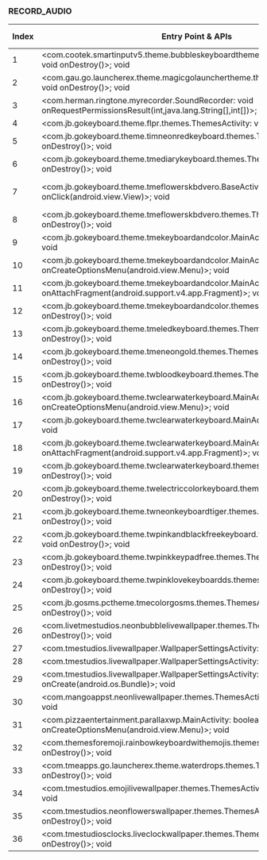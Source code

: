 ### RECORD_AUDIO
| Index | Entry Point & APIs | Screen shot | Resource id | Label |
| ------------- | ------------- | ------------- |-------------|-------------|
| 1 | <com.cootek.smartinputv5.theme.bubbleskeyboardtheme.themes.ThemesActivity: void onDestroy()>; void <init> | ![](D:\COSMOS\output\py\Play_win8\Personalization\com.cootek.smartinputv5.theme.bubbleskeyboardtheme\com.cootek.smartinputv5.theme.bubbleskeyboardtheme.themes.ThemesActivity.png) |  | |
| 2 | <com.gau.go.launcherex.theme.magicgolaunchertheme.themes.ThemesActivity: void onDestroy()>; void <init> | ![](D:\COSMOS\output\py\Play_win8\Personalization\com.gau.go.launcherex.theme.magicgolaunchertheme\com.gau.go.launcherex.theme.magicgolaunchertheme.themes.ThemesActivity.png) |  | |
| 3 | <com.herman.ringtone.myrecorder.SoundRecorder: void onRequestPermissionsResult(int,java.lang.String[],int[])>; void setAudioSource | ![](D:\COSMOS\output\py\Play_win8\Personalization\com.herman.ringtone\com.herman.ringtone.myrecorder.SoundRecorder.png) |  | |
| 4 | <com.jb.gokeyboard.theme.flpr.themes.ThemesActivity: void onDestroy()>; void <init> | ![](D:\COSMOS\output\py\Play_win8\Personalization\com.jb.gokeyboard.theme.flpr\com.jb.gokeyboard.theme.flpr.themes.ThemesActivity.png) |  | |
| 5 | <com.jb.gokeyboard.theme.timneonredkeyboard.themes.ThemesActivity: void onDestroy()>; void <init> | ![](D:\COSMOS\output\py\Play_win8\Personalization\com.jb.gokeyboard.theme.timneonredkeyboard\com.jb.gokeyboard.theme.timneonredkeyboard.themes.ThemesActivity.png) |  | |
| 6 | <com.jb.gokeyboard.theme.tmediarykeyboard.themes.ThemesActivity: void onDestroy()>; void <init> | ![](D:\COSMOS\output\py\Play_win8\Personalization\com.jb.gokeyboard.theme.tmediarykeyboard\com.jb.gokeyboard.theme.tmediarykeyboard.themes.ThemesActivity.png) |  | |
| 7 | <com.jb.gokeyboard.theme.tmeflowerskbdvero.BaseActivateActivity$1: void onClick(android.view.View)>; void <init> | ![](D:\COSMOS\output\py\Play_win8\Personalization\com.jb.gokeyboard.theme.tmeflowerskbdvero\com.jb.gokeyboard.theme.tmeflowerskbdvero.BaseActivateActivity.png) | {'2131755179': <sensitive_component.SensitiveComponent.SensitiveView object at 0x000001AB4A055668>} | |
| 8 | <com.jb.gokeyboard.theme.tmeflowerskbdvero.themes.ThemesActivity: void onDestroy()>; void <init> | ![](D:\COSMOS\output\py\Play_win8\Personalization\com.jb.gokeyboard.theme.tmeflowerskbdvero\com.jb.gokeyboard.theme.tmeflowerskbdvero.themes.ThemesActivity.png) |  | |
| 9 | <com.jb.gokeyboard.theme.tmekeyboardandcolor.MainActivity: void onPause()>; void <init> | ![](D:\COSMOS\output\py\Play_win8\Personalization\com.jb.gokeyboard.theme.tmekeyboardandcolor\com.jb.gokeyboard.theme.tmekeyboardandcolor.MainActivity.png) |  | |
| 10 | <com.jb.gokeyboard.theme.tmekeyboardandcolor.MainActivity: boolean onCreateOptionsMenu(android.view.Menu)>; void <init> | ![](D:\COSMOS\output\py\Play_win8\Personalization\com.jb.gokeyboard.theme.tmekeyboardandcolor\com.jb.gokeyboard.theme.tmekeyboardandcolor.MainActivity.png) |  | |
| 11 | <com.jb.gokeyboard.theme.tmekeyboardandcolor.MainActivity: void onAttachFragment(android.support.v4.app.Fragment)>; void <init> | ![](D:\COSMOS\output\py\Play_win8\Personalization\com.jb.gokeyboard.theme.tmekeyboardandcolor\com.jb.gokeyboard.theme.tmekeyboardandcolor.MainActivity.png) |  | |
| 12 | <com.jb.gokeyboard.theme.tmekeyboardandcolor.themes.ThemesActivity: void onDestroy()>; void <init> | ![](D:\COSMOS\output\py\Play_win8\Personalization\com.jb.gokeyboard.theme.tmekeyboardandcolor\com.jb.gokeyboard.theme.tmekeyboardandcolor.themes.ThemesActivity.png) |  | |
| 13 | <com.jb.gokeyboard.theme.tmeledkeyboard.themes.ThemesActivity: void onDestroy()>; void <init> | ![](D:\COSMOS\output\py\Play_win8\Personalization\com.jb.gokeyboard.theme.tmeledkeyboard\com.jb.gokeyboard.theme.tmeledkeyboard.themes.ThemesActivity.png) |  | |
| 14 | <com.jb.gokeyboard.theme.tmeneongold.themes.ThemesActivity: void onDestroy()>; void <init> | ![](D:\COSMOS\output\py\Play_win8\Personalization\com.jb.gokeyboard.theme.tmeneongold\com.jb.gokeyboard.theme.tmeneongold.themes.ThemesActivity.png) |  | |
| 15 | <com.jb.gokeyboard.theme.twbloodkeyboard.themes.ThemesActivity: void onDestroy()>; void <init> | ![](D:\COSMOS\output\py\Play_win8\Personalization\com.jb.gokeyboard.theme.twbloodkeyboard\com.jb.gokeyboard.theme.twbloodkeyboard.themes.ThemesActivity.png) |  | |
| 16 | <com.jb.gokeyboard.theme.twclearwaterkeyboard.MainActivity: boolean onCreateOptionsMenu(android.view.Menu)>; void <init> | ![](D:\COSMOS\output\py\Play_win8\Personalization\com.jb.gokeyboard.theme.twclearwaterkeyboard\com.jb.gokeyboard.theme.twclearwaterkeyboard.MainActivity.png) |  | |
| 17 | <com.jb.gokeyboard.theme.twclearwaterkeyboard.MainActivity: void onPause()>; void <init> | ![](D:\COSMOS\output\py\Play_win8\Personalization\com.jb.gokeyboard.theme.twclearwaterkeyboard\com.jb.gokeyboard.theme.twclearwaterkeyboard.MainActivity.png) |  | |
| 18 | <com.jb.gokeyboard.theme.twclearwaterkeyboard.MainActivity: void onAttachFragment(android.support.v4.app.Fragment)>; void <init> | ![](D:\COSMOS\output\py\Play_win8\Personalization\com.jb.gokeyboard.theme.twclearwaterkeyboard\com.jb.gokeyboard.theme.twclearwaterkeyboard.MainActivity.png) |  | |
| 19 | <com.jb.gokeyboard.theme.twclearwaterkeyboard.themes.ThemesActivity: void onDestroy()>; void <init> | ![](D:\COSMOS\output\py\Play_win8\Personalization\com.jb.gokeyboard.theme.twclearwaterkeyboard\com.jb.gokeyboard.theme.twclearwaterkeyboard.themes.ThemesActivity.png) |  | |
| 20 | <com.jb.gokeyboard.theme.twelectriccolorkeyboard.themes.ThemesActivity: void onDestroy()>; void <init> | ![](D:\COSMOS\output\py\Play_win8\Personalization\com.jb.gokeyboard.theme.twelectriccolorkeyboard\com.jb.gokeyboard.theme.twelectriccolorkeyboard.themes.ThemesActivity.png) |  | |
| 21 | <com.jb.gokeyboard.theme.twneonkeyboardtiger.themes.ThemesActivity: void onDestroy()>; void <init> | ![](D:\COSMOS\output\py\Play_win8\Personalization\com.jb.gokeyboard.theme.twneonkeyboardtiger\com.jb.gokeyboard.theme.twneonkeyboardtiger.themes.ThemesActivity.png) |  | |
| 22 | <com.jb.gokeyboard.theme.twpinkandblackfreekeyboard.themes.ThemesActivity: void onDestroy()>; void <init> | ![](D:\COSMOS\output\py\Play_win8\Personalization\com.jb.gokeyboard.theme.twpinkandblackfreekeyboard\com.jb.gokeyboard.theme.twpinkandblackfreekeyboard.themes.ThemesActivity.png) |  | |
| 23 | <com.jb.gokeyboard.theme.twpinkkeypadfree.themes.ThemesActivity: void onDestroy()>; void <init> | ![](D:\COSMOS\output\py\Play_win8\Personalization\com.jb.gokeyboard.theme.twpinkkeypadfree\com.jb.gokeyboard.theme.twpinkkeypadfree.themes.ThemesActivity.png) |  | |
| 24 | <com.jb.gokeyboard.theme.twpinklovekeyboardds.themes.ThemesActivity: void onDestroy()>; void <init> | ![](D:\COSMOS\output\py\Play_win8\Personalization\com.jb.gokeyboard.theme.twpinklovekeyboardds\com.jb.gokeyboard.theme.twpinklovekeyboardds.themes.ThemesActivity.png) |  | |
| 25 | <com.jb.gosms.pctheme.tmecolorgosms.themes.ThemesActivity: void onDestroy()>; void <init> | ![](D:\COSMOS\output\py\Play_win8\Personalization\com.jb.gosms.pctheme.tmecolorgosms\com.jb.gosms.pctheme.tmecolorgosms.themes.ThemesActivity.png) |  | |
| 26 | <com.livetmestudios.neonbubblelivewallpaper.themes.ThemesActivity: void onDestroy()>; void <init> | ![](D:\COSMOS\output\py\Play_win8\Personalization\com.livetmestudios.neonbubblelivewallpaper\com.livetmestudios.neonbubblelivewallpaper.themes.ThemesActivity.png) |  | |
| 27 | <com.tmestudios.livewallpaper.WallpaperSettingsActivity: void onDestroy()>; void <init> | ![](D:\COSMOS\output\py\Play_win8\Personalization\com.tmestudiosclocks.liveclockwallpaper\com.tmestudios.livewallpaper.WallpaperSettingsActivity.png) |  | |
| 28 | <com.tmestudios.livewallpaper.WallpaperSettingsActivity: void onPause()>; void <init> | ![](D:\COSMOS\output\py\Play_win8\Personalization\com.tmestudiosclocks.liveclockwallpaper\com.tmestudios.livewallpaper.WallpaperSettingsActivity.png) |  | |
| 29 | <com.tmestudios.livewallpaper.WallpaperSettingsActivity: void onCreate(android.os.Bundle)>; void <init> | ![](D:\COSMOS\output\py\Play_win8\Personalization\com.tmestudiosclocks.liveclockwallpaper\com.tmestudios.livewallpaper.WallpaperSettingsActivity.png) |  | |
| 30 | <com.mangoappst.neonlivewallpaper.themes.ThemesActivity: void onDestroy()>; void <init> | ![](D:\COSMOS\output\py\Play_win8\Personalization\com.mangoappst.neonlivewallpaper\com.mangoappst.neonlivewallpaper.themes.ThemesActivity.png) |  | |
| 31 | <com.pizzaentertainment.parallaxwp.MainActivity: boolean onCreateOptionsMenu(android.view.Menu)>; void <init> | ![](D:\COSMOS\output\py\Play_win8\Personalization\com.pizzaentertainment.lwp\com.pizzaentertainment.parallaxwp.MainActivity.png) |  | |
| 32 | <com.themesforemoji.rainbowkeyboardwithemojis.themes.ThemesActivity: void onDestroy()>; void <init> | ![](D:\COSMOS\output\py\Play_win8\Personalization\com.themesforemoji.rainbowkeyboardwithemojis\com.themesforemoji.rainbowkeyboardwithemojis.themes.ThemesActivity.png) |  | |
| 33 | <com.tmeapps.go.launcherex.theme.waterdrops.themes.ThemesActivity: void onDestroy()>; void <init> | ![](D:\COSMOS\output\py\Play_win8\Personalization\com.tmeapps.go.launcherex.theme.waterdrops\com.tmeapps.go.launcherex.theme.waterdrops.themes.ThemesActivity.png) |  | |
| 34 | <com.tmestudios.emojilivewallpaper.themes.ThemesActivity: void onDestroy()>; void <init> | ![](D:\COSMOS\output\py\Play_win8\Personalization\com.tmestudios.emojilivewallpaper\com.tmestudios.emojilivewallpaper.themes.ThemesActivity.png) |  | |
| 35 | <com.tmestudios.neonflowerswallpaper.themes.ThemesActivity: void onDestroy()>; void <init> | ![](D:\COSMOS\output\py\Play_win8\Personalization\com.tmestudios.neonflowerswallpaper\com.tmestudios.neonflowerswallpaper.themes.ThemesActivity.png) |  | |
| 36 | <com.tmestudiosclocks.liveclockwallpaper.themes.ThemesActivity: void onDestroy()>; void <init> | ![](D:\COSMOS\output\py\Play_win8\Personalization\com.tmestudiosclocks.liveclockwallpaper\com.tmestudiosclocks.liveclockwallpaper.themes.ThemesActivity.png) |  | |
